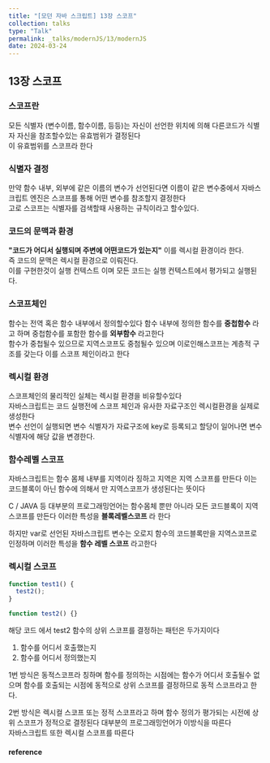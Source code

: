 ```yaml
---
title: "[모던 자바 스크립트] 13장 스코프"
collection: talks
type: "Talk"
permalink: _talks/modernJS/13/modernJS
date: 2024-03-24
---
```


## 13장 스코프

### 스코프란

모든 식별자 (변수이름, 함수이름, 등등)는 자신이 선언한 위치에 의해 다른코드가 식별자 자신을 참조할수있는 유효범위가 결정된다 <br>
이 유효범위를 스코프라 한다

### 식별자 결정

만약 함수 내부, 외부에 같은 이름의 변수가 선언된다면
이름이 같은 변수중에서 자바스크립트 엔진은 스코프를 통해 어떤 변수를 참조할지 결정한다 <br>
고로 스코프는 식별자를 검색할때 사용하는 규칙이라고 할수있다.

### 코드의 문맥과 환경

<b>"코드가 어디서 실행되며 주변에 어떤코드가 있는지"</b> 이를 렉시컬 환경이라 한다. <br> 즉 코드의 문맥은 렉시컬 환경으로 이뤄진다. <br>
이를 구현한것이 실행 컨텍스트 이며 모든 코드는 실행 컨텍스트에서 평가되고 실행된다.

### 스코프체인

함수는 전역 혹은 함수 내부에서 정의할수있다 함수 내부에 정의한 함수를 <b>중첩함수</b> 라고 하며 중첩함수를 포함한 함수를 <b>외부함수</b> 라고한다<br>
함수가 중첩될수 있으므로 지역스코프도 중첨될수 있으며 이로인해스코프는 계층적 구조를 갖는다 이를 스코프 체인이라고 한다

### 렉시컬 환경

스코프체인의 물리적인 실체는 렉시컬 환경을 비유할수있다 <br>
자바스크립트는 코드 실행전에 스코프 체인과 유사한 자료구조인 렉시컬환경을 실제로 생성한다 <br>
변수 선언이 실행되면 변수 식별자가 자료구조에 key로 등록되고 할당이 일어나면 변수 식별자에 해당 값을 변경한다.

### 함수레벨 스코프

자바스크립트는 함수 몸체 내부를 지역이라 징하고 지역은 지역 스코프를 만든다 이는 코드블록이 아닌 함수에 의해서 만 지역스코프가 생성된다는 뜻이다 <br>

C / JAVA 등 대부분의 프로그래밍언어는 함수몸체 뿐만 아니라 모든 코드블록이 지역 스코프를 만든다 이러한 특성을 <b>블록레벨스코프</b> 라 한다 <br>

하지만 var로 선언된 자바스크립트 변수는 오로지 함수의 코드블록만을 지역스코프로 인정하며 이러한 특성을 <b>함수 레벨 스코프</b> 라고한다

### 렉시컬 스코프

```javascript
function test1() {
  test2();
}

function test2() {}
```

해당 코드 에서 test2 함수의 상위 스코프를 결정하는 패턴은 두가지이다<br>

1. 함수를 어디서 호출했는지
2. 함수를 어디서 정의했는지

1번 방식은 동적스코프라 칭하며 함수를 정의하는 시점에는 함수가 어디서 호출될수 없으며 함수를 호출되는 시점에 동적으로 상위 스코프를 결정하므로 동적 스코프라고 한다. <br>

2번 방식은 렉시컬 스코프 또는 정적 스코프라고 하며
함수 정의가 평가되는 시전에 상위 스코프가 정적으로 결정된다 대부분의 프로그래밍언어가 이방식을 따른다 <br>
자바스크립트 또한 렉시컬 스코프를 따른다



#### reference

